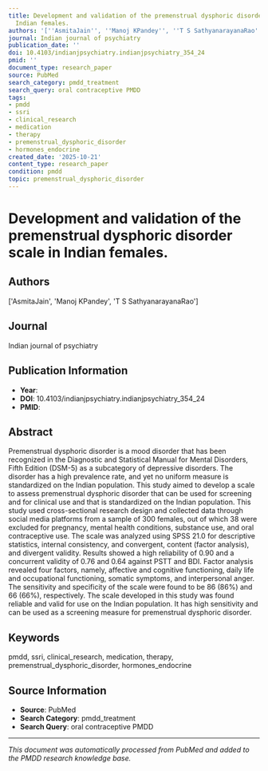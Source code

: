 ```yaml
---
title: Development and validation of the premenstrual dysphoric disorder scale in
  Indian females.
authors: '[''AsmitaJain'', ''Manoj KPandey'', ''T S SathyanarayanaRao'']'
journal: Indian journal of psychiatry
publication_date: ''
doi: 10.4103/indianjpsychiatry.indianjpsychiatry_354_24
pmid: ''
document_type: research_paper
source: PubMed
search_category: pmdd_treatment
search_query: oral contraceptive PMDD
tags:
- pmdd
- ssri
- clinical_research
- medication
- therapy
- premenstrual_dysphoric_disorder
- hormones_endocrine
created_date: '2025-10-21'
content_type: research_paper
condition: pmdd
topic: premenstrual_dysphoric_disorder
---
```


# Development and validation of the premenstrual dysphoric disorder scale in Indian females.

## Authors
['AsmitaJain', 'Manoj KPandey', 'T S SathyanarayanaRao']

## Journal
Indian journal of psychiatry

## Publication Information
- **Year**: 
- **DOI**: 10.4103/indianjpsychiatry.indianjpsychiatry_354_24
- **PMID**: 

## Abstract
Premenstrual dysphoric disorder is a mood disorder that has been recognized in the Diagnostic and Statistical Manual for Mental Disorders, Fifth Edition (DSM-5) as a subcategory of depressive disorders. The disorder has a high prevalence rate, and yet no uniform measure is standardized on the Indian population. This study aimed to develop a scale to assess premenstrual dysphoric disorder that can be used for screening and for clinical use and that is standardized on the Indian population. This study used cross-sectional research design and collected data through social media platforms from a sample of 300 females, out of which 38 were excluded for pregnancy, mental health conditions, substance use, and oral contraceptive use. The scale was analyzed using SPSS 21.0 for descriptive statistics, internal consistency, and convergent, content (factor analysis), and divergent validity. Results showed a high reliability of 0.90 and a concurrent validity of 0.76 and 0.64 against PSTT and BDI. Factor analysis revealed four factors, namely, affective and cognitive functioning, daily life and occupational functioning, somatic symptoms, and interpersonal anger. The sensitivity and specificity of the scale were found to be 86 (86%) and 66 (66%), respectively. The scale developed in this study was found reliable and valid for use on the Indian population. It has high sensitivity and can be used as a screening measure for premenstrual dysphoric disorder.

## Keywords
pmdd, ssri, clinical_research, medication, therapy, premenstrual_dysphoric_disorder, hormones_endocrine

## Source Information
- **Source**: PubMed
- **Search Category**: pmdd_treatment
- **Search Query**: oral contraceptive PMDD

---
*This document was automatically processed from PubMed and added to the PMDD research knowledge base.*
